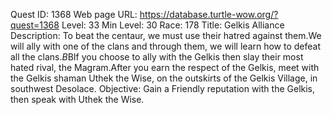 Quest ID: 1368
Web page URL: https://database.turtle-wow.org/?quest=1368
Level: 33
Min Level: 30
Race: 178
Title: Gelkis Alliance
Description: To beat the centaur, we must use their hatred against them.We will ally with one of the clans and through them, we will learn how to defeat all the clans.$B$BIf you choose to ally with the Gelkis then slay their most hated rival, the Magram.After you earn the respect of the Gelkis, meet with the Gelkis shaman Uthek the Wise, on the outskirts of the Gelkis Village, in southwest Desolace.
Objective: Gain a Friendly reputation with the Gelkis, then speak with Uthek the Wise.
